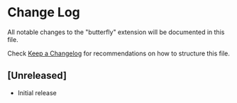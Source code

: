 # Change Log

All notable changes to the "butterfly" extension will be documented in this file.

Check [Keep a Changelog](http://keepachangelog.com/) for recommendations on how to structure this file.

## [Unreleased]

- Initial release